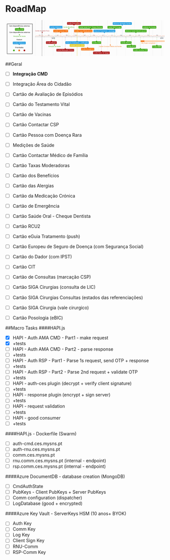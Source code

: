 # RoadMap

![Roadmap](/images/plano_comlegenda.png)

##Geral
- [ ]  **Integração CMD**
- [ ]  Integração Área do Cidadão
- [ ]  Cartão de Avaliação de Episódios
- [ ]  Cartão do Testamento Vital
- [ ]  Cartão de Vacinas
- [ ]  Cartão Contactar CSP
- [ ]  Cartão Pessoa com Doença Rara
- [ ]  Medições de Saúde
- [ ]  Cartão Contactar Médico de Família
- [ ]  Cartão Taxas Moderadoras
- [ ]  Cartão dos Benefícios
- [ ]  Cartão das Alergias
- [ ]  Cartão da Medicação Crónica
- [ ]  Cartão de Emergência
- [ ]  Cartão Saúde Oral - Cheque Dentista
- [ ]  Cartão RCU2
- [ ]  Cartão eGuia Tratamento (push)
- [ ]  Cartão Europeu de Seguro de Doença (com Segurança Social)
- [ ]  Cartão do Dador (com IPST)
- [ ]  Cartão CIT
- [ ]  Cartão de Consultas (marcação CSP)
- [ ]  Cartão SIGA Cirurgias (consulta de LIC)
- [ ]  Cartão SIGA Cirurgias Consultas (estados das referenciações)
- [ ]  Cartão SIGA Cirurgia (vale cirurgico)
- [ ]  Cartão Posologia (eBIC)


##Macro Tasks
####HAPI.js
- [x] HAPI - Auth AMA CMD - Part1 - make request
- [x] +tests
- [ ] HAPI - Auth AMA CMD - Part2 - parse response
- [ ] +tests
- [ ] HAPI - Auth RSP - Part1 - Parse 1s request, send OTP + response
- [ ] +tests
- [ ] HAPI - Auth RSP - Part2 - Parse 2nd request + validate OTP
- [ ] +tests
- [ ] HAPI - auth-ces plugin (decrypt + verify client signature)
- [ ] +tests
- [ ] HAPI - response plugin (encrypt + sign server)
- [ ] +tests
- [ ] HAPI - request validation
- [ ] +tests
- [ ] HAPI - good consumer
- [ ] +tests

####HAPI.js - Dockerfile (Swarm)
- [ ] auth-cmd.ces.mysns.pt
- [ ] auth-rnu.ces.mysns.pt
- [ ] comm.ces.mysns.pt
- [ ] rnu.comm.ces.mysns.pt (internal - endpoint)
- [ ] rsp.comm.ces.mysns.pt (internal - endpoint)

####Azure DocumentDB - database creation (MongoDB)
- [ ] CmdAuthState
- [ ] PubKeys - Client PubKeys + Server PubKeys
- [ ] Comm configuration (dispatcher)
- [ ] LogDatabase (good + encrypted)

####Azure Key Vault - ServerKeys HSM (10 anos+ BYOK)
- [ ] Auth Key 
- [ ] Comm Key
- [ ] Log Key
- [ ] Client Sign Key
- [ ] RNU-Comm <KEYGEN></KEYGEN>
- [ ] RSP-Comm Key
